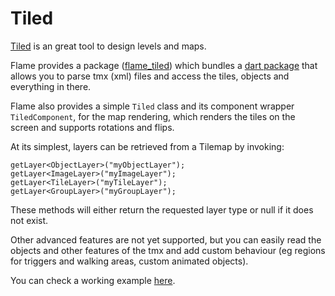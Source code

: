 # Tiled

[Tiled](https://www.mapeditor.org/) is an great tool to design levels and maps.

Flame provides a package ([flame_tiled](https://github.com/flame-engine/flame_tiled)) which bundles
a [dart package](https://pub.dev/packages/tiled) that allows you to parse tmx (xml) files and access
the tiles, objects and everything in there.

Flame also provides a simple `Tiled` class and its component wrapper `TiledComponent`, for the map
rendering, which renders the tiles on the screen and supports rotations and flips.

At its simplest, layers can be retrieved from a Tilemap by invoking:

```
getLayer<ObjectLayer>("myObjectLayer");
getLayer<ImageLayer>("myImageLayer");
getLayer<TileLayer>("myTileLayer");
getLayer<GroupLayer>("myGroupLayer");
```

These methods will either return the requested layer type or null if it does not exist.

Other advanced features are not yet supported, but you can easily read the objects and other
features of the tmx and add custom behaviour (eg regions for triggers and walking areas, custom
animated objects).

You can check a working example
[here](https://github.com/flame-engine/flame_tiled/tree/main/example).
